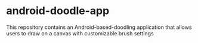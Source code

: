 # android-doodle-app
This repository contains an Android-based-doodling application that allows users to draw on a canvas with customizable brush settings
